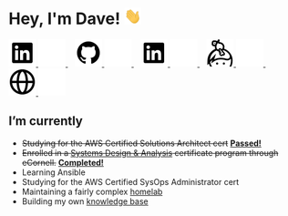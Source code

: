# Hey, I'm Dave! <img src="./assets/wave.gif" width="30px">

<!--
**davelevine/davelevine** is a ✨ _special_ ✨ repository because its `README.md` (this file) appears on your GitHub profile.

Here are some ideas to get you started:

// Hand emoji 👋

- 🔭 I’m currently working on ...
- 🌱 I’m currently learning ...
- 👯 I’m looking to collaborate on ...
- 🤔 I’m looking for help with ...
- 💬 Ask me about ...
- 📫 How to reach me: ...
- 😄 Pronouns: ...
- ⚡ Fun fact: ...
-->

<p>
    <a href="https://www.linkedin.com/in/iamdavelevine#gh-light-mode-only">
        <img src="./assets/light-mode/linkedin.svg" />
    </a>
    <a href="https://www.linkedin.com/in/iamdavelevine#gh-dark-mode-only">
        <img src="./assets/dark-mode/linkedin.svg" />
    </a>
    &nbsp;&nbsp;
    <a href="https://github.com/davelevine#gh-light-mode-only">
        <img src="./assets/light-mode/github.svg" />
    </a>
    <a href="https://github.com/davelevine#gh-dark-mode-only">
        <img src="./assets/dark-mode/github.svg" />
    </a>
    &nbsp;&nbsp;
    <a href="https://www.linkedin.com/in/iamdavelevine#gh-light-mode-only">
        <img src="./assets/light-mode/linkedin.svg" />
    </a>
    <a href="https://www.linkedin.com/in/iamdavelevine#gh-dark-mode-only">
        <img src="./assets/dark-mode/linkedin.svg" />
    </a>
    &nbsp;&nbsp;
    <a href="https://keybase.com/davelevine#gh-light-mode-only">
        <img src="./assets/light-mode/keybase.svg" />
    </a>
    <a href="https://keybase.com/davelevine#gh-dark-mode-only">
        <img src="./assets/dark-mode/keybase.svg" />
    </a>
    &nbsp;&nbsp;
    <a href="https://kb.levine.org#gh-light-mode-only">
        <img src="./assets/light-mode/globe.svg" />
    </a>
    <a href="https://kb.levine.org#gh-dark-mode-only">
        <img src="./assets/dark-mode/globe.svg" />
    </a>
</p>

## I’m currently

- ~~Studying for the AWS Certified Solutions Architect cert~~ [**Passed!**](https://raw.githubusercontent.com/davelevine/davelevine/master/AWS_Certificates/AWS%20Certified%20Solutions%20Architect%20-%20Associate%20certificate.png)
- ~~Enrolled in a [Systems Design & Analysis](https://ecornell.cornell.edu/certificates/engineering/systems-design/) certificate program through eCornell.~~ [**Completed!**](https://raw.githubusercontent.com/davelevine/davelevine/main/eCornell/DaveLevine_SystemsDesign.pdf)
- Learning Ansible
- Studying for the AWS Certified SysOps Administrator cert
- Maintaining a fairly complex [homelab](https://raw.githubusercontent.com/davelevine/davelevine/master/Network-Diagram-Final.png)
- Building my own [knowledge base](https://kb.levine.org)
